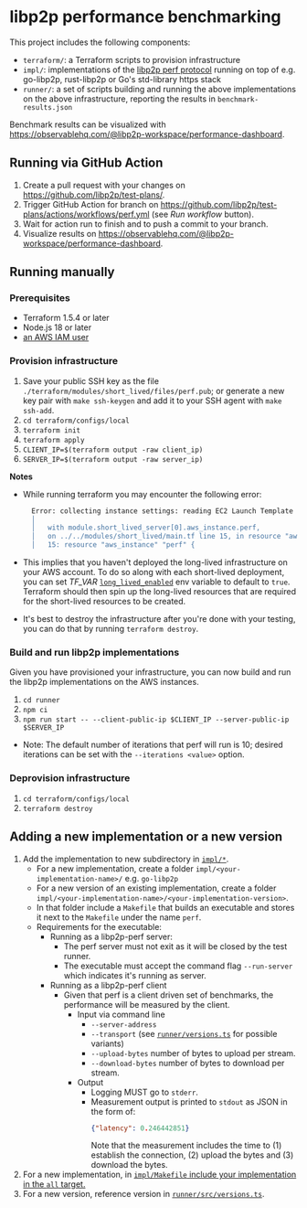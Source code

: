 # libp2p performance benchmarking

This project includes the following components:

- `terraform/`: a Terraform scripts to provision infrastructure
- `impl/`: implementations of the [libp2p perf protocol](https://github.com/libp2p/specs/blob/master/perf/perf.md) running on top of e.g. go-libp2p, rust-libp2p or Go's std-library https stack
- `runner/`: a set of scripts building and running the above implementations on the above infrastructure, reporting the results in `benchmark-results.json`

Benchmark results can be visualized with https://observablehq.com/@libp2p-workspace/performance-dashboard.

## Running via GitHub Action

1. Create a pull request with your changes on https://github.com/libp2p/test-plans/.
2. Trigger GitHub Action for branch on https://github.com/libp2p/test-plans/actions/workflows/perf.yml (see _Run workflow_ button).
3. Wait for action run to finish and to push a commit to your branch.
4. Visualize results on https://observablehq.com/@libp2p-workspace/performance-dashboard.

## Running manually

### Prerequisites

- Terraform 1.5.4 or later
- Node.js 18 or later
- [an AWS IAM user](https://docs.aws.amazon.com/IAM/latest/UserGuide/id_users.html)


### Provision infrastructure

1. Save your public SSH key as the file `./terraform/modules/short_lived/files/perf.pub`; or generate a new key pair with `make ssh-keygen` and add it to your SSH agent with `make ssh-add`.
2. `cd terraform/configs/local`
3. `terraform init`
4. `terraform apply`
5. `CLIENT_IP=$(terraform output -raw client_ip)`
6. `SERVER_IP=$(terraform output -raw server_ip)`

**Notes**
- While running terraform you may encounter the following error:
  ```bash
    Error: collecting instance settings: reading EC2 Launch Template versions: couldn't find resource
    │
    │   with module.short_lived_server[0].aws_instance.perf,
    │   on ../../modules/short_lived/main.tf line 15, in resource "aws_instance" "perf":
    │   15: resource "aws_instance" "perf" {
  ```
- This implies that you haven't deployed the long-lived infrastructure on your AWS account. To do so along with each short-lived deployment, you can set *TF_VAR* [`long_lived_enabled`](./terraform/configs/local/terraform.tf#L42) env variable to default to `true`. Terraform should then spin up the long-lived resources that are required for the short-lived resources to be created.

- It's best to destroy the infrastructure after you're done with your testing, you can do that by running `terraform destroy`.

### Build and run libp2p implementations

Given you have provisioned your infrastructure, you can now build and run the libp2p implementations on the AWS instances.

1. `cd runner`
2. `npm ci`
3.  `npm run start -- --client-public-ip $CLIENT_IP --server-public-ip $SERVER_IP`
   * Note: The default number of iterations that perf will run is 10; desired iterations can be set with the  `--iterations <value>` option.

### Deprovision infrastructure

1. `cd terraform/configs/local`
2. `terraform destroy`

## Adding a new implementation or a new version

1. Add the implementation to new subdirectory in [`impl/*`](./impl/).
    - For a new implementation, create a folder `impl/<your-implementation-name>/` e.g. `go-libp2p`
    - For a new version of an existing implementation, create a folder `impl/<your-implementation-name>/<your-implementation-version>`.
    - In that folder include a `Makefile` that builds an executable and stores it next to the `Makefile` under the name `perf`.
    - Requirements for the executable:
      - Running as a libp2p-perf server:
        - The perf server must not exit as it will be closed by the test runner.
        - The executable must accept the command flag `--run-server` which indicates it's running as server.
      - Running as a libp2p-perf client
        - Given that perf is a client driven set of benchmarks, the performance will be measured by the client.
          - Input via command line
            - `--server-address`
            - `--transport` (see [`runner/versions.ts`](./runner/src/versions.ts#L7-L43) for possible variants)
            - `--upload-bytes` number of bytes to upload per stream.
            - `--download-bytes` number of bytes to download per stream.
          - Output
            - Logging MUST go to `stderr`.
            - Measurement output is printed to `stdout` as JSON in the form of:
              ```json
              {"latency": 0.246442851}
              ```
              Note that the measurement includes the time to (1) establish the
              connection, (2) upload the bytes and (3) download the bytes.
2. For a new implementation, in [`impl/Makefile` include your implementation in the `all` target.](./impl/Makefile#L7)
3. For a new version, reference version in [`runner/src/versions.ts`](./runner/src/versions.ts#L7-L43).
